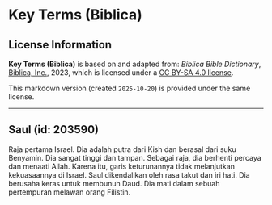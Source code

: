 # Key Terms (Biblica)

## License Information

**Key Terms (Biblica)** is based on and adapted from: _Biblica Bible Dictionary_, [Biblica, Inc.](https://www.biblica.com/), 2023, which is licensed under a [CC BY-SA 4.0 license](https://creativecommons.org/licenses/by-sa/4.0/legalcode.en).

This markdown version (created `2025-10-20`) is provided under the same license.



--------------------------------

## Saul (id: 203590)

Raja pertama Israel. Dia adalah putra dari Kish dan berasal dari suku Benyamin. Dia sangat tinggi dan tampan. Sebagai raja, dia berhenti percaya dan menaati Allah. Karena itu, garis keturunannya tidak melanjutkan kekuasaannya di Israel. Saul dikendalikan oleh rasa takut dan iri hati. Dia berusaha keras untuk membunuh Daud. Dia mati dalam sebuah pertempuran melawan orang Filistin.


